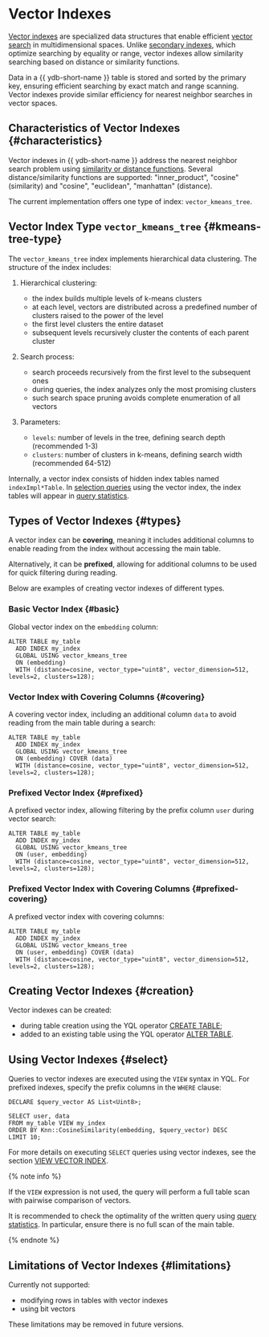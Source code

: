 # Vector Indexes

[Vector indexes](../concepts/glossary.md#vector-index) are specialized data structures that enable efficient [vector search](../concepts/vector_search.md) in multidimensional spaces. Unlike [secondary indexes](../concepts/glossary.md#secondary-index), which optimize searching by equality or range, vector indexes allow similarity searching based on distance or similarity functions.

Data in a {{ ydb-short-name }} table is stored and sorted by the primary key, ensuring efficient searching by exact match and range scanning. Vector indexes provide similar efficiency for nearest neighbor searches in vector spaces.

## Characteristics of Vector Indexes {#characteristics}

Vector indexes in {{ ydb-short-name }} address the nearest neighbor search problem using [similarity or distance functions](../yql/reference/udf/list/knn.md#functions). Several distance/similarity functions are supported: "inner_product", "cosine" (similarity) and "cosine", "euclidean", "manhattan" (distance).

The current implementation offers one type of index: `vector_kmeans_tree`.

## Vector Index Type `vector_kmeans_tree` {#kmeans-tree-type}

The `vector_kmeans_tree` index implements hierarchical data clustering. The structure of the index includes:

1. Hierarchical clustering:

    * the index builds multiple levels of k-means clusters
    * at each level, vectors are distributed across a predefined number of clusters raised to the power of the level
    * the first level clusters the entire dataset
    * subsequent levels recursively cluster the contents of each parent cluster

2. Search process:

    * search proceeds recursively from the first level to the subsequent ones
    * during queries, the index analyzes only the most promising clusters
    * such search space pruning avoids complete enumeration of all vectors

3. Parameters:

    * `levels`: number of levels in the tree, defining search depth (recommended 1-3)
    * `clusters`: number of clusters in k-means, defining search width (recommended 64-512)

Internally, a vector index consists of hidden index tables named `indexImpl*Table`. In [selection queries](#select) using the vector index, the index tables will appear in [query statistics](query-plans-optimization.md).

## Types of Vector Indexes {#types}

A vector index can be **covering**, meaning it includes additional columns to enable reading from the index without accessing the main table.

Alternatively, it can be **prefixed**, allowing for additional columns to be used for quick filtering during reading.

Below are examples of creating vector indexes of different types.

### Basic Vector Index {#basic}

Global vector index on the `embedding` column:

```yql
ALTER TABLE my_table
  ADD INDEX my_index
  GLOBAL USING vector_kmeans_tree
  ON (embedding)
  WITH (distance=cosine, vector_type="uint8", vector_dimension=512, levels=2, clusters=128);
```

### Vector Index with Covering Columns {#covering}

A covering vector index, including an additional column `data` to avoid reading from the main table during a search:

```yql
ALTER TABLE my_table
  ADD INDEX my_index
  GLOBAL USING vector_kmeans_tree
  ON (embedding) COVER (data)
  WITH (distance=cosine, vector_type="uint8", vector_dimension=512, levels=2, clusters=128);
```

### Prefixed Vector Index {#prefixed}

A prefixed vector index, allowing filtering by the prefix column `user` during vector search:

```yql
ALTER TABLE my_table
  ADD INDEX my_index
  GLOBAL USING vector_kmeans_tree
  ON (user, embedding)
  WITH (distance=cosine, vector_type="uint8", vector_dimension=512, levels=2, clusters=128);
```

### Prefixed Vector Index with Covering Columns {#prefixed-covering}

A prefixed vector index with covering columns:

```yql
ALTER TABLE my_table
  ADD INDEX my_index
  GLOBAL USING vector_kmeans_tree
  ON (user, embedding) COVER (data)
  WITH (distance=cosine, vector_type="uint8", vector_dimension=512, levels=2, clusters=128);
```

## Creating Vector Indexes {#creation}

Vector indexes can be created:

* during table creation using the YQL operator [CREATE TABLE](../yql/reference/syntax/create_table/vector_index.md);
* added to an existing table using the YQL operator [ALTER TABLE](../yql/reference/syntax/alter_table/indexes.md).

## Using Vector Indexes {#select}

Queries to vector indexes are executed using the `VIEW` syntax in YQL. For prefixed indexes, specify the prefix columns in the `WHERE` clause:

```yql
DECLARE $query_vector AS List<Uint8>;

SELECT user, data
FROM my_table VIEW my_index
ORDER BY Knn::CosineSimilarity(embedding, $query_vector) DESC
LIMIT 10;
```

For more details on executing `SELECT` queries using vector indexes, see the section [VIEW VECTOR INDEX](../yql/reference/syntax/select/vector_index.md).

{% note info %}

If the `VIEW` expression is not used, the query will perform a full table scan with pairwise comparison of vectors.

It is recommended to check the optimality of the written query using [query statistics](query-plans-optimization.md). In particular, ensure there is no full scan of the main table.

{% endnote %}

## Limitations of Vector Indexes {#limitations}

Currently not supported:

* modifying rows in tables with vector indexes
* using bit vectors

These limitations may be removed in future versions.
